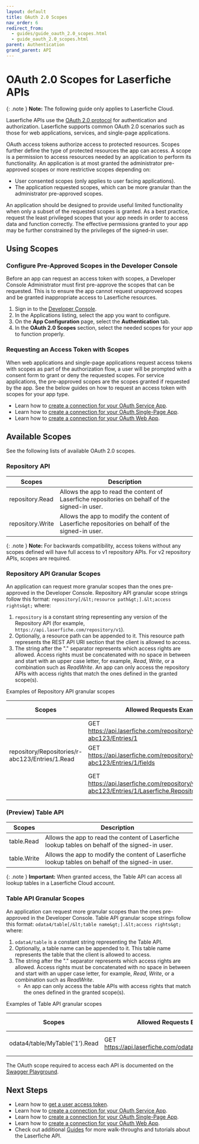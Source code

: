 ```yaml
---
layout: default
title: OAuth 2.0 Scopes
nav_order: 6
redirect_from:
  - guides/guide_oauth_2.0_scopes.html
  - guide_oauth_2.0_scopes.html
parent: Authentication
grand_parent: API
---
```


<!--© 2024 Laserfiche.
See LICENSE-DOCUMENTATION and LICENSE-CODE in the project root for license information.-->

# OAuth 2.0 Scopes for Laserfiche APIs

{: .note }
**Note:** The following guide only applies to Laserfiche Cloud.

Laserfiche APIs use the [OAuth 2.0 protocol](https://www.rfc-editor.org/rfc/rfc6749) for authentication and authorization. Laserfiche supports common OAuth 2.0 scenarios such as those for web applications, services, and single-page applications.

OAuth access tokens authorize access to protected resources. Scopes further define the type of protected resources the app can access. A scope is a permission to access resources needed by an application to perform its functionality. An application is at most granted the administrator pre-approved scopes or more restrictive scopes depending on:

- User consented scopes (only applies to user facing applications).
- The application requested scopes, which can be more granular than the administrator pre-approved scopes.

An application should be designed to provide useful limited functionality when only a subset of the requested scopes is granted. As a best practice, request the least privileged scopes that your app needs in order to access data and function correctly. The effective permissions granted to your app may be further constrained by the privileges of the signed-in user.

## Using Scopes

### Configure Pre-Approved Scopes in the Developer Console

Before an app can request an access token with scopes, a Developer Console Administrator must first pre-approve the scopes that can be requested. This is to ensure the app cannot request unapproved scopes and be granted inappropriate access to Laserfiche resources.

1. Sign in to the [Developer Console](../../../getting-started/developer-console/).
1. In the Applications listing, select the app you want to configure.
1. On the **App Configuration** page, select the **Authentication** tab.
1. In the **OAuth 2.0 Scopes** section, select the needed scopes for your app to function properly.

### Requesting an Access Token with Scopes

When web applications and single-page applications request access tokens with scopes as part of the authorization flow, a user will be prompted with a consent form to grant or deny the requested scopes. For service applications, the pre-approved scopes are the scopes granted if requested by the app. See the below guides on how to request an access token with scopes for your app type.

- Learn how to [create a connection for your OAuth Service App](../guide_oauth-service/).
- Learn how to [create a connection for your OAuth Single-Page App](../guide_oauth-spa/).
- Learn how to [create a connection for your OAuth Web App](../guide_oauth-webapp/).

## Available Scopes

See the following lists of available OAuth 2.0 scopes.

### Repository API

| Scopes           | Description                                                                                      |
| ---------------- | ------------------------------------------------------------------------------------------------ |
| repository.Read  | Allows the app to read the content of Laserfiche repositories on behalf of the signed-in user.   |
| repository.Write | Allows the app to modify the content of Laserfiche repositories on behalf of the signed-in user. |

{: .note }
**Note:** For backwards compatibility, access tokens without any scopes defined will have full access to v1 repository APIs. For v2 repository APIs, scopes are required.

### Repository API Granular Scopes

An application can request more granular scopes than the ones pre-approved in the Developer Console. Repository API granular scope strings follow this format: `repository[/&lt;resource path&gt;].&lt;access rights&gt;` where:

1. `repository` is a constant string representing any version of the Repository API (for example, `https://api.laserfiche.com/repository/v1`).
1. Optionally, a resource path can be appended to it. This resource path represents the REST API URI section that the client is allowed to access.
1. The string after the "." separator represents which access rights are allowed. Access rights must be concatenated with no space in between and start with an upper case letter, for example, _Read_, _Write_, or a combination such as _ReadWrite_. An app can only access the repository APIs with access rights that match the ones defined in the granted scope(s).

Examples of Repository API granular scopes

| Scopes                                          | Allowed Requests Examples                                                                                          | API Description                 |
| ----------------------------------------------- | ------------------------------------------------------------------------------------------------------------------ | ------------------------------- |
|                                                 | GET https://api.laserfiche.com/repository/v1/Repositories/r-abc123/Entries/1                                       | Get entry 1                     |
| repository/Repositories/r-abc123/Entries/1.Read | GET https://api.laserfiche.com/repository/v1/Repositories/r-abc123/Entries/1/fields                                | Get fields assigned to entry 1  |
|                                                 | GET https://api.laserfiche.com/repository/v1/Repositories/r-abc123/Entries/1/Laserfiche.Repository.Folder/children | Get children entries in entry 1 |

### (Preview) Table API

| Scopes      | Description                                                                                       |
| ----------- | ------------------------------------------------------------------------------------------------- |
| table.Read  | Allows the app to read the content of Laserfiche lookup tables on behalf of the signed-in user.   |
| table.Write | Allows the app to modify the content of Laserfiche lookup tables on behalf of the signed-in user. |

{: .note }
**Important:** When granted access, the Table API can access all lookup tables in a Laserfiche Cloud account.

### Table API Granular Scopes

An application can request more granular scopes than the ones pre-approved in the Developer Console. Table API granular scope strings follow this format: `odata4/table[/&lt;table name&gt;].&lt;access rights&gt;` where:

1. `odata4/table` is a constant string representing the Table API.
1. Optionally, a table name can be appended to it. This table name represents the table that the client is allowed to access.
1. The string after the "." separator represents which access rights are allowed. Access rights must be concatenated with no space in between and start with an upper case letter, for example, _Read_, _Write_, or a combination such as _ReadWrite_.
   - An app can only access the table APIs with access rights that match the ones defined in the granted scope(s).

Examples of Table API granular scopes

| Scopes                         | Allowed Requests Examples                                | API Description               |
| ------------------------------ | -------------------------------------------------------- | ----------------------------- |
| odata4/table/MyTable('1').Read | GET https://api.laserfiche.com/odata4/table/MyTable('1') | Get row with key 1 in MyTable |

The OAuth scope required to access each API is documented on the [Swagger Playground](https://developer.laserfiche.com/api/playground.html).

## Next Steps

- Learn how to [get a user access token](../guide_authenticate-to-the-laserfiche-api/).
- Learn how to [create a connection for your OAuth Service App](../guide_oauth-service).
- Learn how to [create a connection for your OAuth Single-Page App](../guide_oauth-spa/).
- Learn how to [create a connection for your OAuth Web App](../guide_oauth-webapp/).
- Check out additional [Guides](../../../guides/) for more walk-throughs and tutorials about the Laserfiche API.
